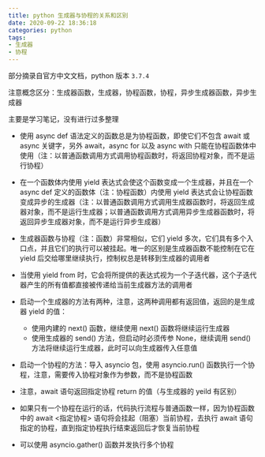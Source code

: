 ```yaml
---
title: python 生成器与协程的关系和区别
date: 2020-09-22 18:36:18
categories: python
tags:
- 生成器
- 协程
---
```


部分摘录自官方中文文档，python 版本 `3.7.4`

注意概念区分：生成器函数，生成器，协程函数，协程，异步生成器函数，异步生成器

主要是学习笔记，没有进行过多整理

- 使用 async def 语法定义的函数总是为协程函数，即使它们不包含 await 或 async 关键字，另外 await，async for 以及 async with 只能在协程函数体中使用（注：以普通函数调用方式调用协程函数时，将返回协程对象，而不是运行协程）

- 在一个函数体内使用 yield 表达式会使这个函数变成一个生成器，并且在一个 async def 定义的函数体（注：协程函数）内使用 yield 表达式会让协程函数变成异步的生成器（注：以普通函数调用方式调用生成器函数时，将返回生成器对象，而不是运行生成器；以普通函数调用方式调用异步生成器函数时，将返回异步生成器对象，而不是运行异步生成器）

- 生成器函数与协程（注：函数）非常相似，它们 yield 多次，它们具有多个入口点，并且它们的执行可以被挂起。唯一的区别是生成器函数不能控制在它在 yield 后交给哪里继续执行，控制权总是转移到生成器的调用者

- 当使用 yield from <expr> 时，它会将所提供的表达式视为一个子迭代器，这个子迭代器产生的所有值都直接被传递给当前生成器方法的调用者

- 启动一个生成器的方法有两种，注意，这两种调用都有返回值，返回的是生成器 yield 的值：
    - 使用内建的 next() 函数，继续使用 next() 函数将继续运行生成器
    - 使用生成器的 send() 方法，但启动时必须传参 None，继续调用 send() 方法将继续运行生成器，此时可以向生成器传入任意值

- 启动一个协程的方法：导入 asyncio 包，使用 asyncio.run() 函数执行一个协程，注意，需要传入协程对象作为参数，而不是协程函数

- 注意，await 语句返回指定协程 return 的值（与生成器的 yeild 有区别）

- 如果只有一个协程在运行的话，代码执行流程与普通函数一样，因为协程函数中的 await <指定协程> 语句将会挂起（阻塞）当前协程，去执行 await 语句指定的协程，直到指定协程执行结束返回后才恢复当前协程

- 可以使用 asyncio.gather() 函数并发执行多个协程
